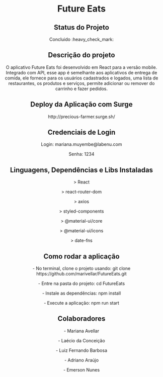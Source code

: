 <h1 align="center"> Future Eats </h1>

<h2 align="center"> Status do Projeto </h2>

<p align="center" > Concluido :heavy_check_mark: </p>

<h2 align="center"> Descrição do projeto </h2>

<p align="center"> O aplicativo Future Eats foi desenvolvido em React para a versão mobile. Integrado com API, esse app é semelhante aos aplicativos de entrega de comida, ele fornece para os usuários cadastrados e logados, uma lista de restaurantes, os produtos e serviços, permite adicionar ou remover do carrinho e fazer pedidos.</p>

<h2 align="center"> Deploy da Aplicação com Surge </h2>

<p align="center"> http://precious-farmer.surge.sh/ </p>

<h2 align="center"> Credenciais de Login </h2>

<p align="center"> Login: mariana.muyembe@labenu.com </p>
<p align="center"> Senha: 1234 </p>

<h2 align="center"> Linguagens, Dependências e Libs Instaladas </h2>

<p align="center"> > React </p>
<p align="center"> > react-router-dom </p>
<p align="center"> > axios </p>
<p align="center"> > styled-components </p>
<p align="center"> > @material-ui/core </p>
<p align="center"> > @material-ui/icons </p>
<p align="center"> > date-fns </p>

<h2 align="center"> Como rodar a aplicação </h2>

<p align="center"> - No terminal, clone o projeto usando: git clone https://github.com/marivellar/FutureEats.git </p>
<p align="center"> - Entre na pasta do projeto: cd FutureEats </p>
<p align="center"> - Instale as dependências: npm install </p>
<p align="center"> - Execute a aplicação: npm run start </p>

<h2 align="center"> Colaboradores </h2>

<p align="center"> - Mariana Avellar </p>
<p align="center"> - Laécio da Conceição </p>
<p align="center"> - Luiz Fernando Barbosa </p>
<p align="center"> - Adriano Araújo </p>
<p align="center"> - Emerson Nunes </p>
